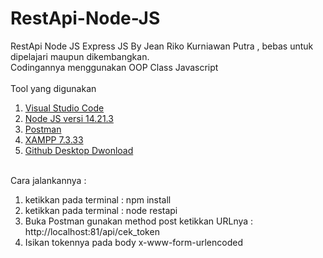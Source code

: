 # RestApi-Node-JS
 RestApi Node JS Express JS By Jean Riko Kurniawan Putra , bebas untuk dipelajari maupun dikembangkan.<br>
 Codingannya menggunakan OOP Class Javascript<br><br>
 Tool yang digunakan
 <ol>
 <li><a target="_blank" href="https://code.visualstudio.com/download">Visual Studio Code</a></li>
 <li><a target="_blank" href="https://nodejs.org/dist/v14.21.3/node-v14.21.3-x64.msi">Node JS versi 14.21.3</a></li>
 <li><a target="_blank" href="https://www.postman.com/downloads/">Postman</a></li>
 <li><a target="_blank" href="https://sourceforge.net/projects/xampp/files/XAMPP%20Windows/7.3.33/xampp-windows-x64-7.3.33-0-VC15-installer.exe/download">XAMPP 7.3.33</a></li>
 <li><a target="_blank" href="https://desktop.github.com/" title="Sangat disarankan menggunakan Github Desktop ini.">Github Desktop Dwonload</a></li>
 </ol>
 <br>
 Cara jalankannya : <br>
 <ol>
 <li>ketikkan pada terminal : npm install</li>
 <li>ketikkan pada terminal : node restapi</li>
 <li>Buka Postman gunakan method post ketikkan URLnya : http://localhost:81/api/cek_token</li>
 <li>Isikan tokennya pada body x-www-form-urlencoded</li>
 </ol>
